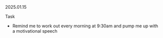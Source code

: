 
2025.01.15

Task
- Remind me to work out every morning at 9:30am and pump me up with a motivational speech
